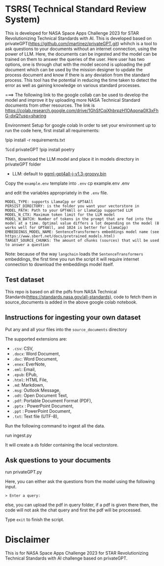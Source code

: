 # TSRS( Technical Standard Review System)
This is developed for NASA Space Apps Challenge 2023 for STAR Revolutionizing Technical Standards with AI. This is developed based on privateGPT(https://github.com/imartinez/privateGPT.git) whihch is a tool to ask questions to your documents without an internet connection, using the power of LLM. Here, the documents can be ingested and the model can be trained on them to answer the queries of the user. Here user has two options, one is through chat with the model second is uploading the pdf document which can be used by the mission designer to update the process document and know if there is any deviation from the standard process. This tool has the potential in reducing the time taken to detect the error as well as gaining knowledge on various standard processes.

===> The following link to the google collab can be used to develop the model and improve it by uploading more NASA Technical Standard documents from other resources. The link is https://colab.research.google.com/drive/1GhSfCqjXhbrpzH1OAqona0X3xFhG-dxQ?usp=sharing	

Environment Setup for google colab
In order to set your environment up to run the code here, first install all requirements:

!pip install -r requirements.txt

%cd privateGPT
!pip install poetry


Then, download the LLM model and place it in models directory in privateGPT folder
- LLM: default to [ggml-gpt4all-j-v1.3-groovy.bin](https://gpt4all.io/models/ggml-gpt4all-j-v1.3-groovy.bin)

Copy the `example.env` template into `.env`
cp example.env .env


and edit the variables appropriately in the `.env` file.
```
MODEL_TYPE: supports LlamaCpp or GPT4All
PERSIST_DIRECTORY: is the folder you want your vectorstore in
MODEL_PATH: Path to your GPT4All or LlamaCpp supported LLM
MODEL_N_CTX: Maximum token limit for the LLM model
MODEL_N_BATCH: Number of tokens in the prompt that are fed into the model at a time. Optimal value differs a lot depending on the model (8 works well for GPT4All, and 1024 is better for LlamaCpp)
EMBEDDINGS_MODEL_NAME: SentenceTransformers embeddings model name (see https://www.sbert.net/docs/pretrained_models.html)
TARGET_SOURCE_CHUNKS: The amount of chunks (sources) that will be used to answer a question
```

Note: because of the way `langchain` loads the `SentenceTransformers` embeddings, the first time you run the script it will require internet connection to download the embeddings model itself.

## Test dataset
This repo is based on all the pdfs from NASA Technical Standards(https://standards.nasa.gov/all-standards), code to fetch them in source_documents is added in the above google colab notebook.

## Instructions for ingesting your own dataset

Put any and all your files into the `source_documents` directory

The supported extensions are:

   - `.csv`: CSV,
   - `.docx`: Word Document,
   - `.doc`: Word Document,
   - `.enex`: EverNote,
   - `.eml`: Email,
   - `.epub`: EPub,
   - `.html`: HTML File,
   - `.md`: Markdown,
   - `.msg`: Outlook Message,
   - `.odt`: Open Document Text,
   - `.pdf`: Portable Document Format (PDF),
   - `.pptx` : PowerPoint Document,
   - `.ppt` : PowerPoint Document,
   - `.txt`: Text file (UTF-8),

Run the following command to ingest all the data.

run ingest.py

It will create a `db` folder containing the local vectorstore. 


## Ask questions to your documents
run privateGPT.py

Here, you can either ask the questions from the model using the following input.

```plaintext
> Enter a query:
```
else, you can upload the pdf in query folder, if a pdf is given there then, the code will not ask the chat query and first the pdf will be processed.

Type `exit` to finish the script.



# Disclaimer
This is for NASA Space Apps Challenge 2023 for STAR Revolutionizing Technical Standards with AI challenge based on privateGPT.
